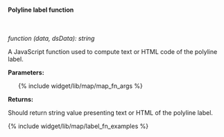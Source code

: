 #### Polyline label function

<div class="divider"></div>
<br/>

*function (data, dsData): string*

A JavaScript function used to compute text or HTML code of the polyline label.

**Parameters:**

<ul>
  {% include widget/lib/map/map_fn_args %}
</ul>

**Returns:**

Should return string value presenting text or HTML of the polyline label.

<div class="divider"></div>

{% include widget/lib/map/label_fn_examples %}
